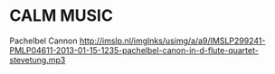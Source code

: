 CALM MUSIC
==========

Pachelbel Cannon
http://imslp.nl/imglnks/usimg/a/a9/IMSLP299241-PMLP04611-2013-01-15-1235-pachelbel-canon-in-d-flute-quartet-stevetung.mp3
